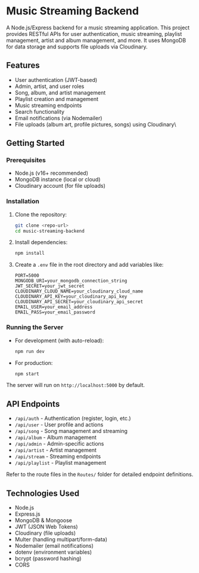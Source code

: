 # Music Streaming Backend

A Node.js/Express backend for a music streaming application. This project provides RESTful APIs for user authentication, music streaming, playlist management, artist and album management, and more. It uses MongoDB for data storage and supports file uploads via Cloudinary.

## Features
- User authentication (JWT-based)
- Admin, artist, and user roles
- Song, album, and artist management
- Playlist creation and management
- Music streaming endpoints
- Search functionality
- Email notifications (via Nodemailer)
- File uploads (album art, profile pictures, songs) using Cloudinary\


## Getting Started

### Prerequisites
- Node.js (v16+ recommended)
- MongoDB instance (local or cloud)
- Cloudinary account (for file uploads)

### Installation
1. Clone the repository:
   ```bash
   git clone <repo-url>
   cd music-streaming-backend
   ```
2. Install dependencies:
   ```bash
   npm install
   ```
3. Create a `.env` file in the root directory and add variables like:
   ```env
   PORT=5000
   MONGODB_URI=your_mongodb_connection_string
   JWT_SECRET=your_jwt_secret
   CLOUDINARY_CLOUD_NAME=your_cloudinary_cloud_name
   CLOUDINARY_API_KEY=your_cloudinary_api_key
   CLOUDINARY_API_SECRET=your_cloudinary_api_secret
   EMAIL_USER=your_email_address
   EMAIL_PASS=your_email_password
   ```

### Running the Server
- For development (with auto-reload):
  ```bash
  npm run dev
  ```
- For production:
  ```bash
  npm start
  ```

The server will run on `http://localhost:5000` by default.

## API Endpoints

- `/api/auth`      - Authentication (register, login, etc.)
- `/api/user`      - User profile and actions
- `/api/song`      - Song management and streaming
- `/api/album`     - Album management
- `/api/admin`     - Admin-specific actions
- `/api/artist`    - Artist management
- `/api/stream`    - Streaming endpoints
- `/api/playlist`  - Playlist management

Refer to the route files in the `Routes/` folder for detailed endpoint definitions.

## Technologies Used
- Node.js
- Express.js
- MongoDB & Mongoose
- JWT (JSON Web Tokens)
- Cloudinary (file uploads)
- Multer (handling multipart/form-data)
- Nodemailer (email notifications)
- dotenv (environment variables)
- bcrypt (password hashing)
- CORS
